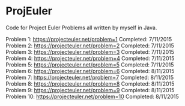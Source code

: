 # ProjEuler

Code for Project Euler Problems all written by myself in Java.

Problem 1: https://projecteuler.net/problem=1 Completed: 7/11/2015
<br>
Problem 2: https://projecteuler.net/problem=2 Completed: 7/11/2015
<br>
Problem 3: https://projecteuler.net/problem=3 Completed: 7/11/2015
<br>
Problem 4: https://projecteuler.net/problem=4 Completed: 7/11/2015
<br>
Problem 5: https://projecteuler.net/problem=5 Completed: 7/11/2015
<br>
Problem 6: https://projecteuler.net/problem=6 Completed: 8/11/2015
<br>
Problem 7: https://projecteuler.net/problem=7 Completed: 8/11/2015
<br>
Problem 8: https://projecteuler.net/problem=8 Completed: 8/11/2015
<br>
Problem 9: https://projecteuler.net/problem=9 Completed: 8/11/2015
<br>
Problem 10: https://projecteuler.net/problem=10 Completed: 8/11/2015
